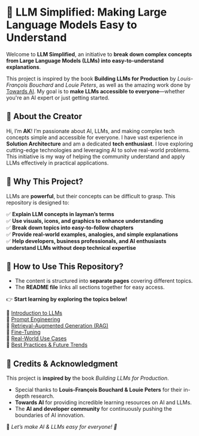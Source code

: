# 🚀 LLM Simplified: Making Large Language Models Easy to Understand

Welcome to **LLM Simplified**, an initiative to **break down complex concepts from Large Language Models (LLMs) into easy-to-understand explanations**.

This project is inspired by the book **Building LLMs for Production** by *Louis-François Bouchard* and *Louie Peters*, as well as the amazing work done by [Towards AI](https://towardsai.net/). My goal is to **make LLMs accessible to everyone**—whether you're an AI expert or just getting started.

## 👤 About the Creator

Hi, I’m **AK**! I’m passionate about AI, LLMs, and making complex tech concepts simple and accessible for everyone. I have vast experience in **Solution Architecture** and am a dedicated **tech enthusiast**. I love exploring cutting-edge technologies and leveraging AI to solve real-world problems. This initiative is my way of helping the community understand and apply LLMs effectively in practical applications.

## 🎯 Why This Project?

LLMs are **powerful**, but their concepts can be difficult to grasp. This repository is designed to:

✅ **Explain LLM concepts in layman’s terms**  
✅ **Use visuals, icons, and graphics to enhance understanding**  
✅ **Break down topics into easy-to-follow chapters**  
✅ **Provide real-world examples, analogies, and simple explanations**  
✅ **Help developers, business professionals, and AI enthusiasts understand LLMs without deep technical expertise**  

## 📖 How to Use This Repository?

- The content is structured into **separate pages** covering different topics.
- The **README file** links all sections together for easy access.

👉 **Start learning by exploring the topics below!**

📌 [Introduction to LLMs](#)  
📌 [Prompt Engineering](#)  
📌 [Retrieval-Augmented Generation (RAG)](#)  
📌 [Fine-Tuning](#)  
📌 [Real-World Use Cases](#)  
📌 [Best Practices & Future Trends](#)  

## 📢 Credits & Acknowledgment

This project is **inspired by** the book *Building LLMs for Production*.

- Special thanks to **Louis-François Bouchard & Louie Peters** for their in-depth research.
- **Towards AI** for providing incredible learning resources on AI and LLMs.
- The **AI and developer community** for continuously pushing the boundaries of AI innovation.

🙌 *Let’s make AI & LLMs easy for everyone! 🚀*
